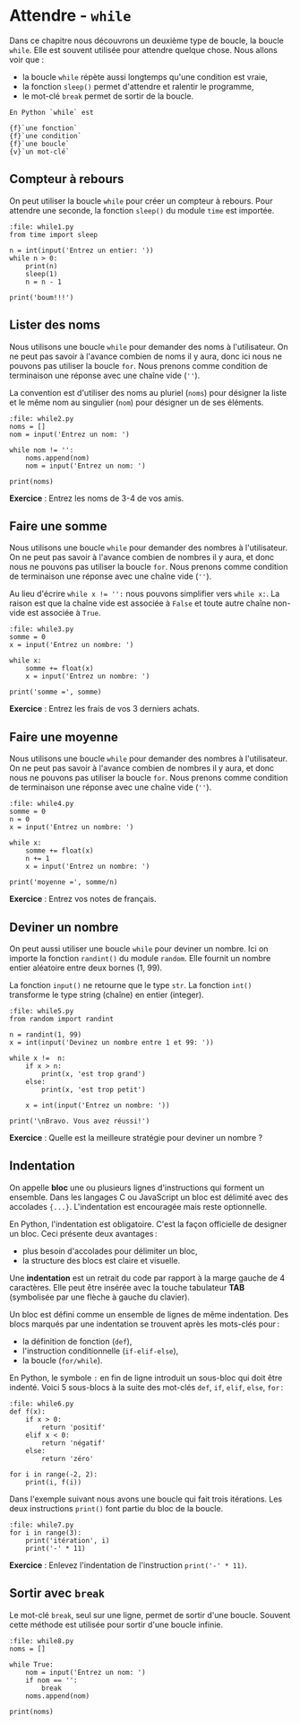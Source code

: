 # Attendre - `while`

Dans ce chapitre nous découvrons un deuxième type de boucle, la boucle `while`. Elle est souvent utilisée pour attendre quelque chose. Nous allons voir que :

- la boucle `while` répète aussi longtemps qu'une condition est vraie,
- la fonction `sleep()` permet d'attendre et ralentir le programme,
- le mot-clé `break` permet de sortir de la boucle.

```{question}
En Python `while` est

{f}`une fonction`  
{f}`une condition`  
{f}`une boucle`  
{v}`un mot-clé`
```

## Compteur à rebours

On peut utiliser la boucle `while` pour créer un compteur à rebours.
Pour attendre une seconde, la fonction `sleep()` du module `time` est importée.

```{codeplay}
:file: while1.py
from time import sleep

n = int(input('Entrez un entier: '))
while n > 0:
    print(n)
    sleep(1)
    n = n - 1

print('boum!!!')
```

## Lister des noms

Nous utilisons une boucle `while` pour demander des noms à l'utilisateur.
On ne peut pas savoir à l'avance combien de noms il y aura, donc ici nous ne pouvons pas utiliser la boucle `for`.  Nous prenons comme condition de terminaison une réponse avec une chaîne vide (`''`).

La convention est d'utiliser des noms au pluriel (`noms`) pour désigner la liste et le même nom au singulier (`nom`) pour désigner un de ses éléments.

```{codeplay}
:file: while2.py
noms = []
nom = input('Entrez un nom: ')

while nom != '':
    noms.append(nom)
    nom = input('Entrez un nom: ')
    
print(noms)
```

**Exercice** : Entrez les noms de 3-4 de vos amis.

## Faire une somme

Nous utilisons une boucle `while` pour demander des nombres à l'utilisateur.
On ne peut pas savoir à l'avance combien de nombres il y aura, et donc nous ne pouvons pas utiliser la boucle `for`. Nous prenons comme condition de terminaison une réponse avec une chaîne vide (`''`).

Au lieu d'écrire `while x != '':` nous pouvons simplifier vers  `while x:`.
La raison est que la chaîne vide est associée à `False` et toute autre chaîne non-vide est associée à `True`.

```{codeplay}
:file: while3.py
somme = 0
x = input('Entrez un nombre: ')

while x:
    somme += float(x)
    x = input('Entrez un nombre: ')
    
print('somme =', somme)
```

**Exercice** : Entrez les frais de vos 3 derniers achats.

## Faire une moyenne

Nous utilisons une boucle `while` pour demander des nombres à l'utilisateur.
On ne peut pas savoir à l'avance combien de nombres il y aura, et donc nous ne pouvons pas utiliser la boucle `for`.  Nous prenons comme condition de terminaison une réponse avec une chaîne vide (`''`).

```{codeplay}
:file: while4.py
somme = 0
n = 0
x = input('Entrez un nombre: ')

while x:
    somme += float(x)
    n += 1
    x = input('Entrez un nombre: ')
    
print('moyenne =', somme/n)
```

**Exercice** : Entrez vos notes de français.

## Deviner un nombre

On peut aussi utiliser une boucle `while` pour deviner un nombre.
Ici on importe la fonction `randint()` du module `random`.
Elle fournit un nombre entier aléatoire entre deux bornes (1, 99).

La fonction `input()` ne retourne que le type `str`.
La fonction `int()` transforme le type string (chaîne) en entier (integer).

```{codeplay}
:file: while5.py
from random import randint

n = randint(1, 99)
x = int(input('Devinez un nombre entre 1 et 99: '))

while x !=  n:
    if x > n:
        print(x, 'est trop grand')
    else:
        print(x, 'est trop petit')
        
    x = int(input('Entrez un nombre: '))

print('\nBravo. Vous avez réussi!')
```

**Exercice** : Quelle est la meilleure stratégie pour deviner un nombre ?

## Indentation

On appelle **bloc** une ou plusieurs lignes d'instructions qui forment un ensemble.
Dans les langages C ou JavaScript un bloc est délimité avec des accolades `{...}`.
L'indentation est encouragée mais reste optionnelle.

En Python, l'indentation est obligatoire. C'est la façon officielle de designer un bloc.
Ceci présente deux avantages :

- plus besoin d'accolades pour délimiter un bloc,
- la structure des blocs est claire et visuelle.

Une **indentation** est un retrait du code par rapport à la marge gauche de 4 caractères.
Elle peut être insérée avec la touche tabulateur **TAB** (symbolisée par une flèche à gauche du clavier).

Un bloc est défini comme un ensemble de lignes de même indentation. 
Des blocs marqués par une indentation se trouvent après les mots-clés pour :

- la définition de fonction (`def`),
- l'instruction conditionnelle (`if-elif-else`),
- la boucle (`for/while`).

En Python, le symbole `:` en fin de ligne introduit un sous-bloc qui doit être indenté.
Voici 5 sous-blocs à la suite des mot-clés `def`, `if`, `elif`, `else`, `for` :

```{codeplay}
:file: while6.py
def f(x):
    if x > 0:
        return 'positif'
    elif x < 0:
        return 'négatif'
    else:
        return 'zéro'

for i in range(-2, 2):
    print(i, f(i)) 
```

Dans l'exemple suivant nous avons une boucle qui fait trois itérations.
Les deux instructions `print()` font partie du bloc de la boucle.

```{codeplay}
:file: while7.py
for i in range(3):
    print('itération', i)
    print('-' * 11)
```

**Exercice** : Enlevez l'indentation de l'instruction `print('-' * 11)`.

## Sortir avec `break`

Le mot-clé `break`, seul sur une ligne, permet de sortir d'une boucle.
Souvent cette méthode est utilisée pour sortir d'une boucle infinie.

```{codeplay}
:file: while8.py
noms = []

while True:
    nom = input('Entrez un nom: ')
    if nom == '':
        break
    noms.append(nom)
    
print(noms)
```
